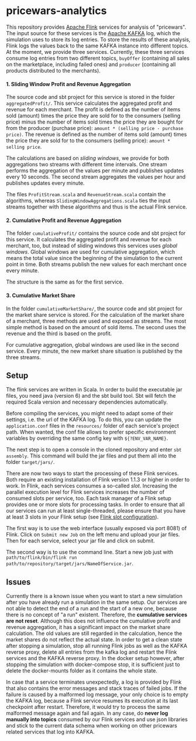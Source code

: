 # pricewars-analytics

This repository provides [Apache Flink](https://flink.apache.org/) services for analysis of "pricewars".
The input source for these services is the [Apache KAFKA](https://kafka.apache.org/) log, which the simulation uses to
 store its log entries.
To store the results of these analysis, Flink logs the values back to the same KAFKA instance into different topics.
At the moment, we provide three services.
Currently, these three services consume log entries from two different topics, 
 `buyOffer` (containing all sales on the marketplace, including failed ones)
 and `producer` (containing all products distributed to the merchants).

#### 1. Sliding Window Profit and Revenue Aggregation
The source code and sbt project for this service is stored in the folder `aggregatedProfit/`.
This service calculates the aggregated profit and revenue for each merchant.
The profit is defined as the number of items sold (amount) times the price they are sold for to the consumers (selling price)
 minus the number of items sold times the price they are bought for from the producer (purchase price): 
`amount * (selling price - purchase price)`. 
The revenue is defined as the number of items sold (amount) times the price they are sold for to the consumers (selling price):
`amount * selling price`.

The calculations are based on _sliding windows_, we provide for both aggregations two streams with different time intervals.
One stream performs the aggregation of the values per minute and publishes updates every 10 seconds.
The second stream aggregates the values per hour and publishes updates every minute.

The files `ProfitStream.scala` and `RevenueStream.scala` contain the algorithms, whereas `SlidingWindowAggregations.scala`
 ties the input streams together with these algorithms and thus is the actual Flink service.

#### 2. Cumulative Profit and Revenue Aggregation
The folder `cumulativeProfit/` contains the source code and sbt project for this service.
It calculates the aggregated profit and revenue for each merchant, too, but instead of sliding windows this services uses _global windows_.
Global windows are used for cumulative aggregation, which means the total value since the beginning of the simulation to
 the current point in time.
Both streams publish the new values for each merchant once every minute.
 
The structure is the same as for the first service.
 
#### 3. Cumulative Market Share
In the folder `cumulativeMarketShare/`, the source code and sbt project for the market share service is stored.
For the calculation of the market share of a merchant, three methods are used and exposed as streams.
The most simple method is based on the amount of sold items.
The second uses the revenue and the third is based on the profit.

For cumulative aggregation, global windows are used like in the second service.
Every minute, the new market share situation is published by the three streams.

## Setup

The flink services are written in Scala.
In order to build the executable jar files, you need java (version 6) and the sbt build tool.
Sbt will fetch the required Scala version and necessary dependencies automatically.

Before compiling the services, you might need to adapt some of their settings, i.e. the url of the KAFKA log.
To do this, you can update the `application.conf` files in the `resources/` folder of each service's project path.
When wanted, the conf file allows to prefer specific environment variables by overriding the same config key with `${?ENV_VAR_NAME}`.

The next step is to open a console in the cloned repository and enter `sbt assembly`.
This command will build the jar files and put them all into the folder `target/jars/`.

There are now two ways to start the processing of these Flink services.
Both require an existing installation of Flink version 1.1.3 or higher in order to work.
In Flink, each services consumes a so-called _slot_. 
Increasing the parallel execution level for Flink services increases the number of consumed slots per service, too.
Each task manager of a Flink setup provides one or more slots for processing tasks.
In order to ensure that all our services can run at least single-threaded, please ensure that you have at least 3 slots
in your Flink setup (see [Flink slot configuration](https://ci.apache.org/projects/flink/flink-docs-release-1.2/setup/config.html#configuring-taskmanager-processing-slots)).

The first way is to use the web interface (usually exposed via port 8081) of Flink.
Click on `Submit new Job` on the left menu and upload your jar files.
Then for each service, select your jar file and click on submit.

The second way is to use the command line.
Start a new job just with `path/to/flink/bin/flink run path/to/repository/target/jars/NameOfService.jar`.

## Issues

Currently there is a known issue when you want to start a new simulation after you have already run a simulation in the same setup.
Our services are not able to detect the end of a run and the start of a new one, because there is no concept of "a run" existent.
Therefore, the **cumulative services are not reset**.
Although this does not influence the cumulative profit and revenue aggregation, it has a significant impact on the market share calculation.
The old values are still regarded in the calculation, hence the market shares do not reflect the actual state.
In order to get a clean state after stopping a simulation, stop all running Flink jobs as well as the KAFKA reverse proxy,
 delete all entries from the kafka log and restart the Flink services and the KAFKA reverse proxy.
In the docker setup however, after stopping the simulation with docker-compose stop, it is sufficient just to delete
the docker-mounts folder as it contains the whole state.

In case that a service terminates unexpectedly, a log is provided by Flink that also contains the error messages and 
 stack traces of failed jobs.
If the failure is caused by a malformed log message, your only choice is to empty the KAFKA log, because a Flink service 
 resumes its execution at its last checkpoint after restart.
Therefore, it would try to process the same malformed message again and fail again.
In any case, do **never log manually into topics** consumed by our Flink services and use json libraries and stick to the 
 current data schema when working on other pricewars related services that log into KAFKA.